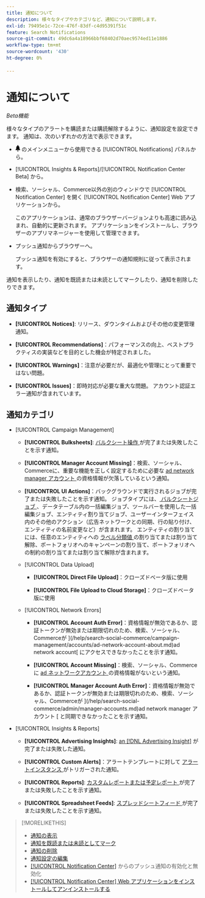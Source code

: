 ```yaml
---
title: 通知について
description: 様々なタイプやカテゴリなど、通知について説明します。
exl-id: 79495e1c-72ce-476f-83df-c4d95391f51c
feature: Search Notifications
source-git-commit: 49dc6a4a18966bbf68402d70aec9574ed11e1886
workflow-type: tm+mt
source-wordcount: '430'
ht-degree: 0%

---
```


# 通知について

*Beta機能*

様々なタイプのアラートを購読または購読解除するように、通知設定を設定できます。 通知は、次のいずれかの方法で表示できます。

* ![ 通知 ](/help/search-social-commerce/assets/notifications-panel.png " 通知 ") のメインメニューから使用できる [!UICONTROL Notifications] パネルから。

* [!UICONTROL Insights & Reports]/[!UICONTROL Notification Center Beta] から。

* 検索、ソーシャル、Commerce以外の別のウィンドウで [!UICONTROL Notification Center] を開く [!UICONTROL Notification Center] Web アプリケーションから。

  このアプリケーションは、通常のブラウザーバージョンよりも高速に読み込まれ、自動的に更新されます。 アプリケーションをインストールし、ブラウザーのアプリマネージャーを使用して管理できます。

* プッシュ通知からブラウザーへ。

  プッシュ通知を有効にすると、ブラウザーの通知規則に従って表示されます。

通知を表示したり、通知を既読または未読としてマークしたり、通知を削除したりできます。

## 通知タイプ

* **[!UICONTROL Notices]**: リリース、ダウンタイムおよびその他の変更管理通知。

* **[!UICONTROL Recommendations]**：パフォーマンスの向上、ベストプラクティスの実装などを目的とした機会が特定されました。

* **[!UICONTROL Warnings]**：注意が必要だが、最適化や管理にとって重要ではない問題。

* **[!UICONTROL Issues]**：即時対応が必要な重大な問題。 アカウント認証エラー通知が含まれています。

## 通知カテゴリ

* [!UICONTROL Campaign Management]

   * **[!UICONTROL Bulksheets]**: [ バルクシート操作 ](/help/search-social-commerce/campaign-management/bulksheets/bulksheet-about.md) が完了または失敗したことを示す通知。

   * **[!UICONTROL Manager Account Missing]**：検索、ソーシャル、Commerceに、重要な機能を正しく設定するために必要な [ad network manager アカウント ](/help/search-social-commerce/admin/manager-accounts.md) の資格情報が欠落しているという通知。

   * **[!UICONTROL UI Actions]**：バックグラウンドで実行されるジョブが完了または失敗したことを示す通知。 ジョブタイプには、[ バルクシートジョブ ](/help/search-social-commerce/campaign-management/bulksheets/bulksheet-about.md)、データテーブル内の一括編集ジョブ、ツールバーを使用した一括編集ジョブ、エンティティ割り当てジョブ、ユーザーインターフェイス内のその他のアクション（広告ネットワークとの同期、行の貼り付け、エンティティの名前変更など）が含まれます。 エンティティの割り当てには、任意のエンティティへの [ ラベル分類値 ](/help/search-social-commerce/campaign-management/label-classifications/classification-about.md) の割り当てまたは割り当て解除、ポートフォリオへのキャンペーンの割り当て、ポートフォリオへの制約の割り当てまたは割り当て解除が含まれます。<!--Link "constraint" to constraint-about.md if that file is ever public -->

   * [!UICONTROL Data Upload]

      * **[!UICONTROL Direct File Upload]**：クローズドベータ版に使用

      * **[!UICONTROL File Upload to Cloud Storage]**：クローズドベータ版に使用

   * [!UICONTROL Network Errors]

      * **[!UICONTROL Account Auth Error]**：資格情報が無効であるか、認証トークンが無効または期限切れのため、検索、ソーシャル、Commerceが ](/help/search-social-commerce/campaign-management/accounts/ad-network-account-about.md)ad network account[ にアクセスできなかったことを示す通知。

      * **[!UICONTROL Account Missing]**：検索、ソーシャル、Commerceに [ad ネットワークアカウント ](/help/search-social-commerce/campaign-management/accounts/ad-network-account-about.md) の資格情報がないという通知。

      * **[!UICONTROL Manager Account Auth Error]**：資格情報が無効であるか、認証トークンが無効または期限切れのため、検索、ソーシャル、Commerceが ](/help/search-social-commerce/admin/manager-accounts.md)ad network manager アカウント [ と同期できなかったことを示す通知。

  <!--
  * [!UICONTROL Setup Errors]
  
    * **[!UICONTROL Adobe Analytics Tracking Setup Error]**: : Notifications that the [!UICONTROL Landing Page Suffix] value is incorrect, missing, or contains an incorrect [AMO ID template](/help/integrations/analytics/ids.md#amo-id-formats); the [!UICONTROL Tracking Template] is incorrect or missing; or the [!UICONTROL Landing Page Suffix] or [!UICONTROL Tracking Template] is overridden at a lower level by an incorrect value. Separate notifications are sent a) for errors at the account level and b) for errors at the campaign and lower levels.
    
    * **[!UICONTROL Manager Account Missing]**: Notifications that Search, Social, & Commerce is missing the credentials for an [ad network manager account](/help/search-social-commerce/admin/manager-accounts.md), which are required for the correct setup of critical functions.
  -->

* [!UICONTROL Insights & Reports]

   * **[!UICONTROL Advertising Insights]**: [an [!DNL Advertising Insight]](/help/search-social-commerce/advertising-insights/insight-about.md) が完了または失敗した通知。

   * **[!UICONTROL Custom Alerts]**：アラートテンプレートに対して [ アラートインスタンス ](/help/search-social-commerce/alerts/alert-about.md) がトリガーされた通知。

   * **[!UICONTROL Reports]**: [ カスタムレポートまたは予定レポート ](/help/search-social-commerce/reports/report-about.md) が完了または失敗したことを示す通知。

   * **[!UICONTROL Spreadsheet Feeds]**: [ スプレッドシートフィード ](/help/search-social-commerce/reports/automation/spreadsheet-feeds/spreadsheet-feed-about.md) が完了または失敗したことを示す通知。

<!--
* [!UICONTROL Optimization]

  * **[!UICONTROL Accuracy]**: 

-->

<!--
* [!UICONTROL Portfolio Management]

  * **[!UICONTROL Simulation Report]**: 

-->

<!--
* [!UICONTROL System]

  * **[!UICONTROL Change Management]**: 

-->

>[!MORELIKETHIS]
>
>* [ 通知の表示 ](notification-view.md)
>* [ 通知を既読または未読としてマーク ](notification-mark-read-unread.md)
>* [ 通知の削除 ](notification-delete.md)
>* [ 通知設定の編集 ](notification-edit.md)
>* [[!UICONTROL Notification Center]](notifications-push-enable-disable.md) からのプッシュ通知の有効化と無効化
>* [[!UICONTROL Notification Center] Web アプリケーションをインストールしてアンインストールする ](notification-app-install-uninstall.md)
